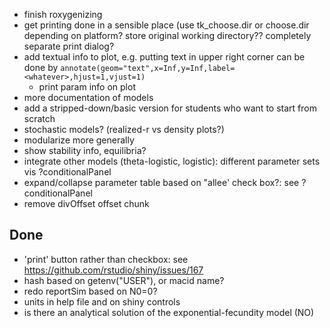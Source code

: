 * finish roxygenizing
* get printing done in a sensible place (use tk_choose.dir or choose.dir depending on platform?  store original working directory??  completely separate print dialog?
* add textual info to plot, e.g. putting text in upper right corner can be done by `annotate(geom="text",x=Inf,y=Inf,label=<whatever>,hjust=1,vjust=1)`
    * print param info on plot
* more documentation of models
* add a stripped-down/basic version for students who want to start from scratch
* stochastic models? (realized-r vs density plots?)
* modularize more generally
* show stability info, equilibria?
* integrate other models (theta-logistic, logistic): different parameter sets vis ?conditionalPanel
* expand/collapse parameter table based on "allee' check box?: see ?conditionalPanel
* remove divOffset offset chunk

## Done
* 'print' button rather than checkbox: see https://github.com/rstudio/shiny/issues/167
* hash based on getenv("USER"), or macid name?
* redo reportSim based on N0=0?
* units in help file and on shiny controls
* is there an analytical solution of the exponential-fecundity model (NO)

